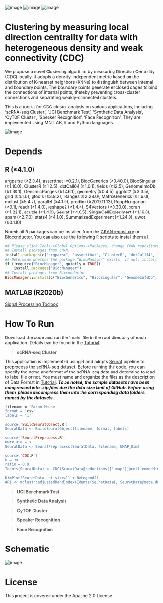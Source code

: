 ![image](https://img.shields.io/badge/R-4.1.0-brightgreen) ![image](https://img.shields.io/badge/MATLAB-R2020b-red) ![image](https://img.shields.io/badge/Python-3.9.1-blue)
# Clustering by measuring local direction centrality for data with heterogeneous density and weak connectivity (CDC)


We propose a novel Clustering algorithm by measuring Direction Centrality (CDC) locally. It adopts a density-independent metric based on the distribution of K-nearest neighbors (KNNs) to distinguish between internal and boundary points. The boundary points generate enclosed cages to bind the connections of internal points, thereby preventing cross-cluster connections and separating weakly-connected clusters.

This is a toolkit for CDC cluster analysis on various applications, including ‘scRNA-seq Cluster’, ‘UCI Benchmark Test’, ‘Synthetic Data Analysis’, ‘CyTOF Cluster’, ‘Speaker Recognition’, ‘Face Recognition’. They are implemented using MATLAB, R and Python languages.


![image](https://github.com/ZPGuiGroupWhu/ClusteringDirectionCentrality/blob/master/pics/index.jpg)

# Depends
## R (≥4.1.0)
argparse (≥2.0.4), assertthat (≥0.2.1), BiocGenerics (≥0.40.0), BiocSingular (≥1.10.0), ClusterR (≥1.2.5), dotCall64 (≥1.0.1), fields (≥12.5), GenomeInfoDb (≥1.30.1), GenomicRanges (≥1.46.1), geometry (≥0.4.5), ggplot2 (≥3.3.5), grid (≥4.1.0), gtools (≥3.9.2), IRanges (≥2.28.0), MatrixGenerics (≥1.6.0), mclust (≥5.4.7), parallel (≥4.1.0), prodlim (≥2019.11.13), RcppHungarian (≥0.1), readr (≥1.4.0), reshape2 (≥1.4.4), S4Vectors (≥0.30.0), scran (≥1.22.1), scuttle (≥1.4.0), Seurat (≥4.0.5), SingleCellExperiment (≥1.16.0), spam (≥2.7.0), stats4 (≥4.1.0), SummarizedExperiment (≥1.24.0), uwot (≥0.1.10)

Noted: all R packages can be installed from the [CRAN repository](https://cran.r-project.org/) or [Bioconductor](https://www.bioconductor.org/). You can also use the following R scripts to install them all.
```ruby
## Please click Tools->Global Options->Packages, change CRAN repository to a near mirror. Then, execute the following code:
## Install packages from CRAN.
install.packages(c("argparse", "assertthat", "ClusterR", "dotCall64", "fields", "geometry", "ggplot2", "gtools", "mclust", "prodlim", "RcppHungarian", "readr", "reshape2", "Seurat", "spam", "uwot"))
## Determine whether the package "BiocManager" exists, if not, install this package.
if (!require("BiocManager", quietly = TRUE))
    install.packages("BiocManager")
## Install packages from Bioconductor.
BiocManager::install(c("BiocGenerics", "BiocSingular", "GenomeInfoDb", "GenomicRanges", "IRanges", "MatrixGenerics", "S4Vectors", "scran", "scuttle", "SingleCellExperiment", "SummarizedExperiment"), force = TRUE, update = TRUE, ask = FALSE)
```
## MATLAB (R2020b)
[Signal Processing Toolbox](https://www.mathworks.com/products/signal.html)

# How To Run

Download the code and run the 'main' file in the root directory of each application. Details can be found in the [Tutorial](https://github.com/ZPGuiGroupWhu/ClusteringDirectionCentrality/blob/master/Tutorial.pdf).

> **scRNA-seq Cluster**

This application is implemented using R and adopts [Seurat](https://satijalab.org/seurat) pipeline to preprocess the scRNA-seq dataset. Before running the code, you can specify the name and format of the scRNA-seq data and determine to read to label file or not. You must name and organize the files as the description of Data Format in [Tutorial](https://github.com/ZPGuiGroupWhu/ClusteringDirectionCentrality/blob/master/Tutorial.pdf). ***To be noted, the sample datasets have been compressed into .zip files due the data size limit of GitHub. Before using them, please decompress them into the corresponding data folders named by the datasets.***

```ruby
filename = 'Baron-Mouse
format = 'csv'
labels = '1'

source('BuildSeuratObject.R')
SeuratData <- BuildSeuratObject(filename, format, labels))

source('SeuratPreprocess.R')
UMAP_Dim = 2
SeuratData <- SeuratPreprocess(SeuratData, filename, UMAP_Dim)

source('CDC.R')
k = 30
ratio = 0.9
Idents(SeuratData) <- CDC(SeuratData@reductions[["umap"]]@cell.embeddings, k, ratio)

DimPlot(SeuratData, pt.size=1) + NoLegend()
ARI <- mclust::adjustedRandIndex(Idents(SeuratData), SeuratData@meta.data[["Cluster"]])

```


> **UCI Benchmark Test**

> **Synthetic Data Analysis**

> **CyTOF Cluster**

> **Speaker Recognition**

> **Face Recognition**


# Schematic

![image](https://github.com/ZPGuiGroupWhu/ClusteringDirectionCentrality/blob/master/pics/workflow.gif)

# License

This project is covered under the Apache 2.0 License.
